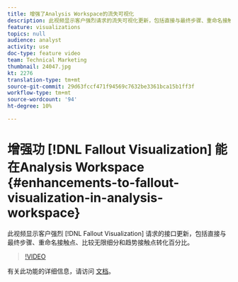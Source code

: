 ```yaml
---
title: 增强了Analysis Workspace的流失可视化
description: 此视频显示客户强烈请求的流失可视化更新，包括直接与最终步骤、重命名接触点、比较无限细分和趋势接触点转化百分比。
feature: visualizations
topics: null
audience: analyst
activity: use
doc-type: feature video
team: Technical Marketing
thumbnail: 24047.jpg
kt: 2276
translation-type: tm+mt
source-git-commit: 29d63fccf471f94569c7632be3361bca15b1ff3f
workflow-type: tm+mt
source-wordcount: '94'
ht-degree: 10%

---
```



# 增强功 [!DNL Fallout Visualization] 能在Analysis Workspace {#enhancements-to-fallout-visualization-in-analysis-workspace}

此视频显示客户强烈 [!DNL Fallout Visualization] 请求的接口更新，包括直接与最终步骤、重命名接触点、比较无限细分和趋势接触点转化百分比。

>[!VIDEO](https://video.tv.adobe.com/v/24047/?quality=12)

有关此功能的详细信息，请访问 [文档](https://marketing.adobe.com/resources/help/zh_CN/analytics/analysis-workspace/fallout_flow.html)。
